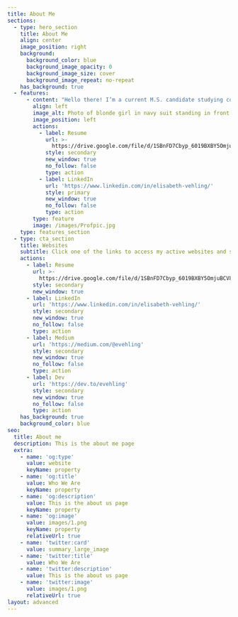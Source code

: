 ```yaml
---
title: About Me
sections:
  - type: hero_section
    title: About Me
    align: center
    image_position: right
    background:
      background_color: blue
      background_image_opacity: 0
      background_image_size: cover
      background_image_repeat: no-repeat
    has_background: true
  - features:
      - content: "Hello there! I’m a current M.S. candidate studying computer science at the University of Southern California. Over the past few years, I’ve had some amazing experiences interning at [IBM](https://www.ibm.com/employment/extremeblue/)\_and\_[Automation Anywhere](https://www.automationanywhere.com/company/about-us)\_and am actively looking for full-time development roles for 2022!\n\nIn my free time, I enjoy nerding out over Star Wars, making art, working on passion projects, and playing volleyball.  Feel free to contact me on my site or add me on LinkedIn!\n"
        align: left
        image_alt: Photo of blonde girl in navy suit standing in front of columns
        image_position: left
        actions:
          - label: Resume
            url: >-
              https://drive.google.com/file/d/1SBnFD7Cbyp_6019BXBY5OmjuBCV80A3f/view?usp=sharing
            style: secondary
            new_window: true
            no_follow: false
            type: action
          - label: LinkedIn
            url: 'https://www.linkedin.com/in/elisabeth-vehling/'
            style: primary
            new_window: true
            no_follow: false
            type: action
        type: feature
        image: /images/Profpic.jpg
    type: features_section
  - type: cta_section
    title: Websites
    subtitle: Click one of the links to access my active websites and socials
    actions:
      - label: Resume
        url: >-
          https://drive.google.com/file/d/1SBnFD7Cbyp_6019BXBY5OmjuBCV80A3f/view?usp=sharing
        style: secondary
        new_window: true
      - label: LinkedIn
        url: 'https://www.linkedin.com/in/elisabeth-vehling/'
        style: secondary
        new_window: true
        no_follow: false
        type: action
      - label: Medium
        url: 'https://medium.com/@evehling'
        style: secondary
        new_window: true
        no_follow: false
        type: action
      - label: Dev
        url: 'https://dev.to/evehling'
        style: secondary
        new_window: true
        no_follow: false
        type: action
    has_background: true
    background_color: blue
seo:
  title: About me
  description: This is the about me page
  extra:
    - name: 'og:type'
      value: website
      keyName: property
    - name: 'og:title'
      value: Who We Are
      keyName: property
    - name: 'og:description'
      value: This is the about us page
      keyName: property
    - name: 'og:image'
      value: images/1.png
      keyName: property
      relativeUrl: true
    - name: 'twitter:card'
      value: summary_large_image
    - name: 'twitter:title'
      value: Who We Are
    - name: 'twitter:description'
      value: This is the about us page
    - name: 'twitter:image'
      value: images/1.png
      relativeUrl: true
layout: advanced
---
```

